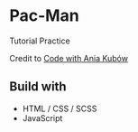 # Pac-Man
Tutorial Practice

Credit to <a href= "https://www.youtube.com/watch?v=CeUGlSl2i4Q&t=136s">Code with Ania Kubów </a>

## Build with
- HTML / CSS / SCSS
- JavaScript
